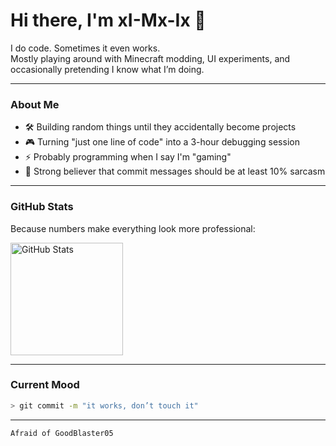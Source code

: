 # Hi there, I'm xI-Mx-Ix 👋

I do code. Sometimes it even works.  
Mostly playing around with Minecraft modding, UI experiments, and occasionally pretending I know what I’m doing.

---

### About Me

* 🛠 Building random things until they accidentally become projects  
* 🎮 Turning "just one line of code" into a 3-hour debugging session  
* ⚡ Probably programming when I say I'm "gaming"  
* 🤖 Strong believer that commit messages should be at least 10% sarcasm  

---

### GitHub Stats

Because numbers make everything look more professional:

<div style="display: flex; gap: 1rem; flex-wrap: wrap;">

  <a href="https://github.com/xI-Mx-Ix">
    <img height="180em" src="https://github-readme-stats.vercel.app/api?username=xI-Mx-Ix&show_icons=true&hide_border=false&theme=radical&count_private=true&rank_icon=github" alt="GitHub Stats"/>
  </a>
</div>

---

### Current Mood

```bash
> git commit -m "it works, don’t touch it"
```
---
```bash
Afraid of GoodBlaster05
